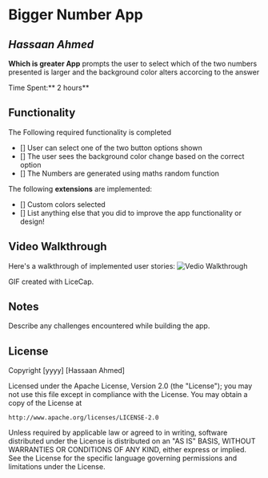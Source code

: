# Bigger Number App

## *Hassaan Ahmed*

**Which is greater App** prompts the user to select which of the two numbers  presented is larger and the background color alters accorcing to the answer 

Time Spent:** 2 hours**

## Functionality 

The Following required functionality is completed
* [] User can select one of the two button options shown
* [] The user sees the background color change based on the correct option
* [] The Numbers are generated using maths random function

The following **extensions** are implemented:

* [] Custom colors selected
* [] List anything else that you did to improve the app functionality or design!
## Video Walkthrough
Here's a walkthrough of implemented user stories:
<img src="C:\Users\HD\AndroidStudioProjects\Whichisgreater\app\src\main\res\drawable\gifs.gif" title="Vedio Walkthrough"/>

GIF created with LiceCap.

## Notes
Describe any challenges encountered while building the app.

## License
Copyright [yyyy] [Hassaan Ahmed]

Licensed under the Apache License, Version 2.0 (the "License");
you may not use this file except in compliance with the License.
You may obtain a copy of the License at

    http://www.apache.org/licenses/LICENSE-2.0

Unless required by applicable law or agreed to in writing, software
distributed under the License is distributed on an "AS IS" BASIS,
WITHOUT WARRANTIES OR CONDITIONS OF ANY KIND, either express or implied.
See the License for the specific language governing permissions and
limitations under the License.